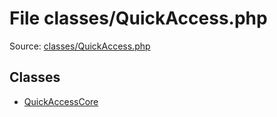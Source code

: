 File classes/QuickAccess.php
=========

Source: [classes/QuickAccess.php](https://github.com/PrestaShop/PrestaShop/blob/1.5.2.0/classes/QuickAccess.php)


Classes
-------

* [QuickAccessCore](class.QuickAccessCore.md)

